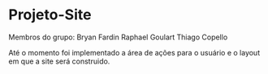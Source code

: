# Projeto-Site
Membros do grupo:
Bryan Fardin
Raphael Goulart
Thiago Copello

Até o momento foi implementado a área de ações para o usuário e o layout em que a site será construido.